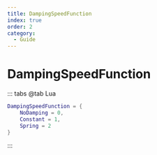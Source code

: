 ```yaml
---
title: DampingSpeedFunction
index: true
order: 2
category:
  - Guide
---
```


# DampingSpeedFunction
::: tabs
@tab Lua
```lua
DampingSpeedFunction = {
    NoDamping = 0,
    Constant = 1,
    Spring = 2
}
```
:::